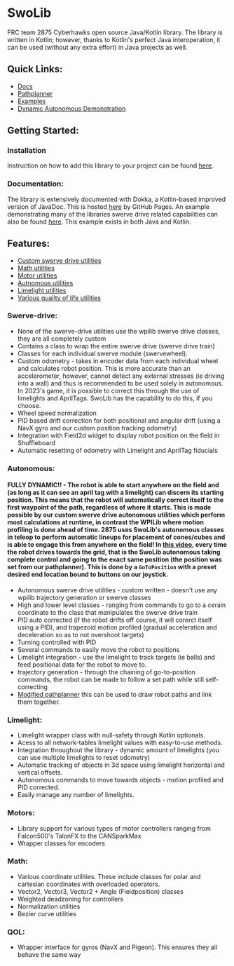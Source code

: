 # SwoLib

FRC team 2875 Cyberhawks open source Java/Kotlin library. The library is written in Kotlin; however, thanks to Kotlin's perfect Java interoperation, it can be used (without any extra effort) in Java projects as well. 

## Quick Links:
 * [Docs](https://cshcyberhawks.github.io/SwoLib/)
 * [Pathplanner](https://github.com/CshCyberhawks/pathplanner)
 * [Examples](https://github.com/CshCyberhawks/SwoLib/tree/main/Examples/SwerveBot)
 * [Dynamic Autonomous Demonstration](https://drive.google.com/file/d/1a_YoA8lqkqwJuUBnri_qyLccZbWwAqEM/view?usp=sharing)

## Getting Started:

### Installation

Instruction on how to add this library to your project can be found [here](https://jitpack.io/#CshCyberhawks/SwoLib).

### Documentation:
The library is extensively documented with Dokka, a Kotlin-based improved version of JavaDoc. This is hosted [here](https://cshcyberhawks.github.io/SwoLib/) by GitHub Pages. An example demonstrating many of the libraries swerve drive related capabilities can also be found [here](https://github.com/CshCyberhawks/SwoLib/tree/main/Examples/SwerveBot). This example exists in both Java and Kotlin. 


## Features:

- [Custom swerve drive utilities](#swerve-drive)
- [Math utilities](#Math)
- [Motor utilities](#Motors)
- [Autnomous utilities](#autonomous)
- [Limelight utilities](#Limelight)
- [Various quality of life utilities](#QOL)


### Swerve-drive:

- None of the swerve-drive utilities use the wpilib swerve drive classes, they are all completely custom
- Contains a class to wrap the entire swerve drive (swerve drive train)
- Classes for each individual swerve module (swervewheel).
- Custom odometry - takes in encoder data from each individual wheel and calculates robot position. This is more accurate than an accelerometer, however, cannot detect any external stresses (ie driving into a wall) and thus is recommended to be used solely in autonomous. In 2023's game, it is possible to correct this through the use of limelights and AprilTags. SwoLib has the capability to do this, if you choose. 
- Wheel speed normalization
- PID based drift correction for both positional and angular drift (using a NavX gyro and our custom position tracking odometry)
- Integration with Field2d widget to display robot position on the field in Shuffleboard
- Automatic resetting of odometry with Limelight and AprilTag fiducials

### Autonomous:

#### FULLY DYNAMIC!! - The robot is able to start anywhere on the field and (as long as it can see an april tag with a limelight) can discern its starting position. This means that the robot will automatically correct itself to the first waypoint of the path, regardless of where it starts. This is made possible by our custom swerve drive autonomous utilities which perform most calculations at runtime, in contrast the WPILib where motion profiling is done ahead of time. 2875 uses SwoLib's autonomous classes in teleop to perform automatic lineups for placement of cones/cubes and is able to engage this from anywhere on the field! In [this video](https://drive.google.com/file/d/1a_YoA8lqkqwJuUBnri_qyLccZbWwAqEM/view?usp=sharing), every time the robot drives towards the grid, that is the SwoLib autonomous taking complete control and going to the exact same position (the position was set from our pathplanner). This is done by a `GoToPosition` with a preset desired end location bound to buttons on our joystick. 

- Autonomous swerve drive utilities - custom written - doesn't use any wpilib trajectory generation or swerve classes
- High and lower level classes - ranging from commands to go to a cerain coordinate to the class that manipulates the swerve drive train
- PID auto corrected (if the robot drifts off course, it will corerct itself using a PID), and trapezoid motion profiled (gradual acceleration and deceleration so as to not overshoot targets)
- Turning controlled with PID
- Several commands to easily move the robot to positions
- Limelight integration - use the limelight to track targets (ie balls) and feed positional data for the robot to move to.
- trajectory generation - through the chaining of go-to-position commands, the robot can be made to follow a set path while still self-correcting
- [Modified pathplanner](https://github.com/CshCyberhawks/pathplanner) this can be used to draw robot paths and link them together.

### Limelight:
 - Limelight wrapper class with null-safety through Kotlin optionals.
 - Acess to all network-tables limelight values with easy-to-use methods.
 - Integration throughout the library - dynamic amount of limelights (you can use multiple limelights to reset odometry)
 - Automatic tracking of objects in 3d space using limelight horizontal and vertical offsets.
 - Autonomous commands to move towards objects - motion profiled and PID corrected.
 - Easily manage any number of limelights.
 
### Motors:
 - Library support for various types of motor controllers ranging from Falcon500's TalonFX to the CANSparkMax
 - Wrapper classes for encoders
 
### Math:
 - Various coordinate utilities. These include classes for polar and cartesian coordinates with overloaded operators.
 - Vector2, Vector3, Vector2 + Angle (Fieldposition) classes
 - Weighted deadzoning for controllers
 - Normalization utilities
 - Bezier curve utilities
 
### QOL:
 - Wrapper interface for gyros (NavX and Pigeon). This ensures they all behave the same way
